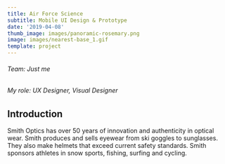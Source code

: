 ```yaml
---
title: Air Force Science
subtitle: Mobile UI Design & Prototype
date: '2019-04-08'
thumb_image: images/panoramic-rosemary.png
image: images/nearest-base_1.gif
template: project
---
```

###### Team: Just me
###### My role: UX Designer, Visual Designer

## Introduction
Smith Optics has over 50 years of innovation and authenticity in optical wear. Smith produces and sells eyewear from ski goggles to sunglasses. They also make helmets that exceed current safety standards. Smith sponsors athletes in snow sports, fishing, surfing and cycling.